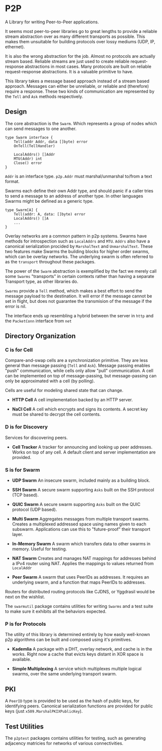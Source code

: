 # P2P
A Library for writing Peer-to-Peer applications.

It seems most peer-to-peer libraries go to great lengths to provide a reliable stream abstraction over as many different transports as possible.
This makes them unsuitable for building protocols over lossy mediums (UDP, IP, ethernet).

It is also the wrong abstraction for the job.  Almost no protocols are actually stream based.
Reliable streams are just used to create reliable request-response abstractions in most cases.
Many protocols are built on reliable request-response abstractions.
It is a valuable primitive to have.

This library takes a message based approach instead of a stream based approach.
Messages can either be unreliable, or reliable and (therefore) require a response.
These two kinds of communication are represented by the `Tell` and `Ask` methods respectively.

## Design
The core abstraction is the `Swarm`. Which represents a group of nodes which can send messages to one another.

```
type Swarm interface {
    Tell(addr Addr, data []byte) error
    OnTell(TellHandler)

    LocalAddrs() []Addr
    MTU(Addr) int
    Close() error
}
```
`Addr` is an interface type.
`p2p.Addr` must marshal/unmarshal to/from a text format.

Swarms each define their own Addr type, and should panic if a caller tries to send a message to an address of another type.
In other languages Swarms might be defined as a generic type.
```
type Swarm[A] {
    Tell(addr: A, data: []byte) error
    LocalAddrs() []A
    ...
}
```

Overlay networks are a common pattern in p2p systems.
Swarms have methods for introspection such as `LocalAddrs` and `MTU`.
`Addrs` also have a canonical serialization procided by `MarshalText` and `UnmarshalText`.
These two features make Swarms the building blocks for higher order swarms, which can be overlay networks.
The underlying swarm is often referred to as the `transport` throughout these packages.

The power of the `Swarm` abstraction is exemplified by the fact we merely call some `Swarms` "transports" in certain contexts rather than having a separate Transport type, as other libraries do.

`Swarms` provide a `Tell` method, which makes a best effort to send the message payload to the destination.
It will error if the message cannot be set in flight, but does not guarantee the transmision of the message if the error is nil.

The interface ends up resembling a hybrid between the server in `http` and the `PacketConn` interface from `net`

## Directory Organization 

### C is for Cell
Compare-and-swap cells are a synchronization primitive.
They are less general than message passing (`Tell` and `Ask`).
Message passing enables "push" communication, while cells only allow "pull" communication.
A cell can be implemented on top of message-passing, but message-passing can only be approximated with a cell (by polling).

Cells are useful for modeling shared state that can change.

- **HTTP Cell**
A cell implementation backed by an HTTP server.

- **NaCl Cell**
A cell which encrypts and signs its contents.
A secret key must be shared to decrypt the cell contents.

### D is for Discovery
Services for discovering peers.

- **Cell Tracker**
A tracker for announcing and looking up peer addresses.
Works on top of any cell.
A default client and server implementation are provided.

### S is for Swarm
- **UDP Swarm**
An insecure swarm, included mainly as a building block.

- **SSH Swarm**
A secure swarm supporting `Asks` built on the SSH protocol (TCP based).

- **QUIC Swarm**
A secure swarm supporting `Asks` built on the QUIC protocol (UDP based).

- **Multi Swarm**
Aggregates messages from multiple transport swarms.
Creates a multiplexed addressed space using names given to each subswarm.
Applications can use this to "future-proof" their transport layer.

- **In-Memory Swarm**
A swarm which transfers data to other swarms in memory. Useful for testing.

- **NAT Swarm**
Creates and manages NAT mappings for addresses behind a IPv4 router using NAT.
Applies the mappings to values returned from `LocalAddr`

- **Peer Swarm**
A swarm that uses PeerIDs as addresses.
It requires an underlying swarm, and a function that maps PeerIDs to addresses.

Routers for distributed routing protocols like CJDNS, or Yggdrasil would be next on the wishlist.

The `swarmutil` package contains utilities for writing `Swarms` and a test suite to make sure it exhibits all the behaviors expected.

### P is for Protocols

The utility of this library is determined entirely by how easily well-known p2p algorithms can be built and composed using it's primitives.

- **Kademlia**
A package with a DHT, overlay network, and cache is in the works.  Right now a cache that evicts keys distant in XOR space is available.

- **Simple Multiplexing**
A service which multiplexes multiple logical swarms, over the same underlying transport swarm.


## PKI
A `PeerID` type is provided to be used as the hash of public keys, for identifying peers.
Canonical serialization functions are provided for public keys (just `x509.MarshalPKIXPublicKey`).

## Test Utilities
The `p2ptest` packages contains utilities for testing, such as generating adjacency matricies for networks of various connectivities.
